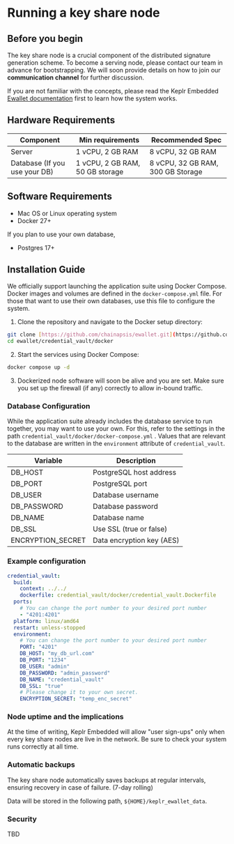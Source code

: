 # Running a key share node

## Before you begin

The key share node is a crucial component of the distributed signature
generation scheme. To become a serving node, please contact our team in advance
for bootstrapping. We will soon provide details on how to join our
**communication channel** for further discussion.

If you are not familiar with the concepts, please read the Keplr Embedded
[Ewallet documentation](../README.md) first to learn how the system works.

## Hardware Requirements

| Component                     | Min requirements                | Recommended Spec                  |
| ----------------------------- | ------------------------------- | --------------------------------- |
| Server                        | 1 vCPU, 2 GB RAM                | 8 vCPU, 32 GB RAM                 |
| Database (If you use your DB) | 1 vCPU, 2 GB RAM, 50 GB storage | 8 vCPU, 32 GB RAM, 300 GB Storage |

## Software Requirements

- Mac OS or Linux operating system
- Docker 27+

If you plan to use your own database,

- Postgres 17+

## Installation Guide

We officially support launching the application suite using Docker Compose.
Docker images and volumes are defined in the `docker-compose.yml` file. For
those that want to use their own databases, use this file to configure the
system.

1. Clone the repository and navigate to the Docker setup directory:

```bash
git clone [https://github.com/chainapsis/ewallet.git](https://github.com/chainapsis/ewallet-public.git)
cd ewallet/credential_vault/docker
```

2. Start the services using Docker Compose:

```bash
docker compose up -d
```

3. Dockerized node software will soon be alive and you are set. Make sure you
   set up the firewall (if any) correctly to allow in-bound traffic.

### Database Configuration

While the application suite already includes the database service to run
together, you may want to use your own. For this, refer to the settings in the
path `credential_vault/docker/docker-compose.yml` . Values that are relevant to
the database are written in the `environment` attribute of `credential_vault`.

| **Variable**      | **Description**           |
| ----------------- | ------------------------- |
| DB_HOST           | PostgreSQL host address   |
| DB_PORT           | PostgreSQL port           |
| DB_USER           | Database username         |
| DB_PASSWORD       | Database password         |
| DB_NAME           | Database name             |
| DB_SSL            | Use SSL (true or false)   |
| ENCRYPTION_SECRET | Data encryption key (AES) |

### Example configuration

```yaml
credential_vault:
  build:
    context: ../../
    dockerfile: credential_vault/docker/credential_vault.Dockerfile
  ports:
    # You can change the port number to your desired port number
    - "4201:4201"
  platform: linux/amd64
  restart: unless-stopped
  environment:
    # You can change the port number to your desired port number
    PORT: "4201"
    DB_HOST: "my_db_url.com"
    DB_PORT: "1234"
    DB_USER: "admin"
    DB_PASSWORD: "admin_password"
    DB_NAME: "credential_vault"
    DB_SSL: "true"
    # Please change it to your own secret.
    ENCRYPTION_SECRET: "temp_enc_secret"
```

### Node uptime and the implications

At the time of writing, Keplr Embedded will allow "user sign-ups" only when
every key share nodes are live in the network. Be sure to check your system runs
correctly at all time.

### Automatic backups

The key share node automatically saves backups at regular intervals, ensuring
recovery in case of failure. (7-day rolling)

Data will be stored in the following path, `${HOME}/keplr_ewallet_data`.

### Security

TBD
